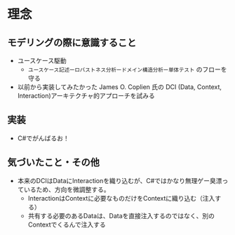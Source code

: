 理念
======

モデリングの際に意識すること
--------------------------

* ユースケース駆動
    * ``ユースケース記述ーロバストネス分析ードメイン構造分析ー単体テスト`` のフローを守る
* 以前から実装してみたかった James O. Coplien 氏の DCI (Data, Context, Interaction)アーキテクチャ的アプローチを試みる

実装
-------

* C#でがんばるお！

気づいたこと・その他
---------------------

* 本来のDCIはDataにInteractionを織り込むが、C#ではかなり無理ゲー臭漂っているため、方向を微調整する。
    * InteractionはContextに必要なものだけをContextに織り込む（注入する）
    * 共有する必要のあるDataは、Dataを直接注入するのではなく、別のContextでくるんで注入する
    